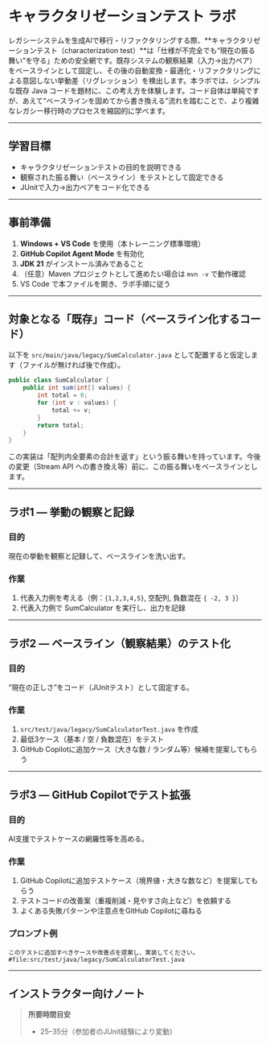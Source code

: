 # キャラクタリゼーションテスト ラボ

レガシーシステムを生成AIで移行・リファクタリングする際、**キャラクタリゼーションテスト（characterization test）**は「仕様が不完全でも“現在の振る舞い”を守る」ための安全網です。既存システムの観察結果（入力→出力ペア）をベースラインとして固定し、その後の自動変換・最適化・リファクタリングによる意図しない挙動差（リグレッション）を検出します。本ラボでは、シンプルな既存 Java コードを題材に、この考え方を体験します。コード自体は単純ですが、あえて“ベースラインを固めてから書き換える”流れを踏むことで、より複雑なレガシー移行時のプロセスを縮図的に学べます。

---

## 学習目標
- キャラクタリゼーションテストの目的を説明できる
- 観察された振る舞い（ベースライン）をテストとして固定できる
- JUnitで入力→出力ペアをコード化できる

---

## 事前準備
1. **Windows + VS Code** を使用（本トレーニング標準環境）
2. **GitHub Copilot Agent Mode** を有効化
3. **JDK 21** がインストール済みであること
4. （任意）Maven プロジェクトとして進めたい場合は `mvn -v` で動作確認
5. VS Code で本ファイルを開き、ラボ手順に従う

---

## 対象となる「既存」コード（ベースライン化するコード）
以下を `src/main/java/legacy/SumCalculator.java` として配置すると仮定します（ファイルが無ければ後で作成）。

```java
public class SumCalculator {
	public int sum(int[] values) {
		int total = 0;
		for (int v : values) {
			total += v;
		}
		return total;
	}
}
```

この実装は「配列内全要素の合計を返す」という振る舞いを持っています。今後の変更（Stream API への書き換え等）前に、この振る舞いをベースラインとします。

---

## ラボ1 — 挙動の観察と記録
### 目的
現在の挙動を観察と記録して、ベースラインを洗い出す。
### 作業
1. 代表入力例を考える（例：`{1,2,3,4,5}`, 空配列, 負数混在 `{ -2, 3 }`）
2. 代表入力例で SumCalculator を実行し、出力を記録

---

## ラボ2 — ベースライン（観察結果）のテスト化
### 目的
“現在の正しさ”をコード（JUnitテスト）として固定する。
### 作業
1. `src/test/java/legacy/SumCalculatorTest.java` を作成
2. 最低3ケース（基本 / 空 / 負数混在）をテスト
3. GitHub Copilotに追加ケース（大きな数 / ランダム等）候補を提案してもらう

---

## ラボ3 — GitHub Copilotでテスト拡張
### 目的
AI支援でテストケースの網羅性等を高める。
### 作業
1. GitHub Copilotに追加テストケース（境界値・大きな数など）を提案してもらう
2. テストコードの改善案（重複削減・見やすさ向上など）を依頼する
3. よくある失敗パターンや注意点をGitHub Copilotに尋ねる

### プロンプト例
```
このテストに追加すべきケースや改善点を提案し、実装してください。 #file:src/test/java/legacy/SumCalculatorTest.java
```

---

## インストラクター向けノート
> **所要時間目安**
> - 25–35分（参加者のJUnit経験により変動）

